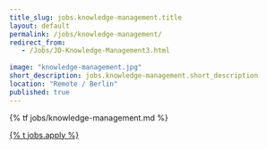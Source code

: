 ```yaml
---
title_slug: jobs.knowledge-management.title
layout: default
permalink: /jobs/knowledge-management/
redirect_from:
   - /Jobs/JD-Knowledge-Management3.html
   
image: "knowledge-management.jpg"
short_description: jobs.knowledge-management.short_description
location: "Remote / Berlin"
published: true
---
```


{% tf jobs/knowledge-management.md %}

<div class="d-grid gap-2 col-4 mx-auto mt-5">
<a href="mailto:jobs-scs@osb-alliance.com?subject={% t jobs.knowledge-management.title %}" class="btn btn-secondary btn-lg">{% t jobs.apply %}</a>
</div>